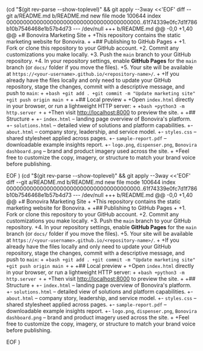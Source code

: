  (cd "$(git rev-parse --show-toplevel)" && git apply --3way <<'EOF' 
diff --git a/README.md b/README.md
new file mode 100644
index 0000000000000000000000000000000000000000..61f74339e0fc7d1f786b10b7546468e1b57b4d73
--- /dev/null
+++ b/README.md
@@ -0,0 +1,40 @@
+# Bonovira Marketing Site
+
+This repository contains the static marketing website for Bonovira.
+
+## Publishing to GitHub Pages
+
+1. Fork or clone this repository to your GitHub account.
+2. Commit any customizations you make locally.
+3. Push the `main` branch to your GitHub repository.
+4. In your repository settings, enable **GitHub Pages** for the `main` branch (or `docs/` folder if you move the files).
+5. Your site will be available at `https://<your-username>.github.io/<repository-name>/`.
+
+If you already have the files locally and only need to update your GitHub repository, stage the changes, commit with a descriptive message, and push to `main`:
+
+```bash
+git add .
+git commit -m "Update marketing site"
+git push origin main
+```
+
+## Local preview
+
+Open `index.html` directly in your browser, or run a lightweight HTTP server:
+
+```bash
+python3 -m http.server
+```
+
+Then visit [http://localhost:8000](http://localhost:8000) to preview the site.
+
+## Structure
+
+- `index.html` – landing page overview of Bonovira's platform.
+- `solutions.html` – detailed view of solutions and platform capabilities.
+- `about.html` – company story, leadership, and service model.
+- `styles.css` – shared stylesheet applied across pages.
+- `sample-report.pdf` – downloadable example insights report.
+- `logo.png`, `dispenser.png`, `Bonovira dashboard.png` – brand and product imagery used across the site.
+
+Feel free to customize the copy, imagery, or structure to match your brand voice before publishing.
 
EOF
) (cd "$(git rev-parse --show-toplevel)" && git apply --3way <<'EOF' 
diff --git a/README.md b/README.md
new file mode 100644
index 0000000000000000000000000000000000000000..61f74339e0fc7d1f786b10b7546468e1b57b4d73
--- /dev/null
+++ b/README.md
@@ -0,0 +1,40 @@
+# Bonovira Marketing Site
+
+This repository contains the static marketing website for Bonovira.
+
+## Publishing to GitHub Pages
+
+1. Fork or clone this repository to your GitHub account.
+2. Commit any customizations you make locally.
+3. Push the `main` branch to your GitHub repository.
+4. In your repository settings, enable **GitHub Pages** for the `main` branch (or `docs/` folder if you move the files).
+5. Your site will be available at `https://<your-username>.github.io/<repository-name>/`.
+
+If you already have the files locally and only need to update your GitHub repository, stage the changes, commit with a descriptive message, and push to `main`:
+
+```bash
+git add .
+git commit -m "Update marketing site"
+git push origin main
+```
+
+## Local preview
+
+Open `index.html` directly in your browser, or run a lightweight HTTP server:
+
+```bash
+python3 -m http.server
+```
+
+Then visit [http://localhost:8000](http://localhost:8000) to preview the site.
+
+## Structure
+
+- `index.html` – landing page overview of Bonovira's platform.
+- `solutions.html` – detailed view of solutions and platform capabilities.
+- `about.html` – company story, leadership, and service model.
+- `styles.css` – shared stylesheet applied across pages.
+- `sample-report.pdf` – downloadable example insights report.
+- `logo.png`, `dispenser.png`, `Bonovira dashboard.png` – brand and product imagery used across the site.
+
+Feel free to customize the copy, imagery, or structure to match your brand voice before publishing.
 
EOF
)
